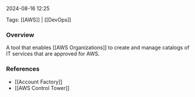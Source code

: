 
2024-08-16 12:25

Tags: [[AWS]] | [[DevOps]]

### Overview
A tool that enables [[AWS Organizations]] to create and manage catalogs of IT services that are approved for AWS.

### References
- [[Account Factory]]
- [[AWS Control Tower]]

